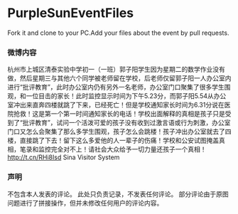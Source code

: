 # PurpleSunEventFiles
Fork it and clone to your PC.Add your files about the event by pull requests.
### 微博内容
杭州市上城区清泰实验中学初一（一班）郭子阳学生因为星期二的数学作业没有做，然后星期三与其他六个同学被老师留在学校，后老师仅留郭子阳一人办公室内进行“批评教育”，此时办公室内仍有另外一名老师，办公室门口聚集了很多学生围观，和一位目击的家长！此时监控显示时间为下午5.23分，而郭子阳5.54从办公室冲出来直奔四楼就跳了下来，已经死亡！但是学校通知家长时间为6.31分说在医院抢救！这是第一个第一时间通知家长的电话！学校出面解释的真相是孩子只是受到了“批评教育”，试问一个活泼可爱的孩子没有收到过激言语或行为刺激，办公室门口又怎么会聚集了那么多学生围观，孩子怎么会跳楼！孩子冲出办公室就去了四楼，直接跳了下去！留下这么多爱他的人一辈子的伤痛！学校和公安试图掩盖真相，笔录和监控完全对不上！请社会大众给予一切力量还孩子一个真相！ http://t.cn/RHi8Isd Sina Visitor System
### 声明
不包含本人发表的评论。
此处只负责记录，不发表任何评论。
部分评论由于原图问题进行了拼接操作，但并未修改任何用户的评论内容。
